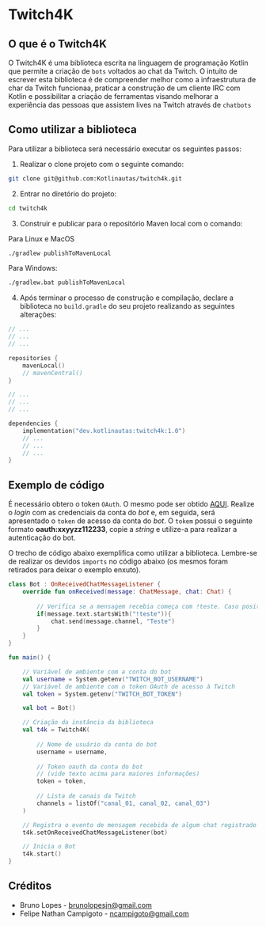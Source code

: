 # Twitch4K

## O que é o Twitch4K
O Twitch4K é uma biblioteca escrita na linguagem de programação Kotlin que permite a criação de `bots` voltados ao chat da Twitch. O intuito de escrever esta biblioteca é de compreender melhor como a infraestrutura de char da Twitch funcionaa, praticar a construção de um cliente IRC com Kotlin e possibilitar a criação de ferramentas visando melhorar a experiência das pessoas que assistem lives na Twitch através de `chatbots`

## Como utilizar a biblioteca
Para utilizar a biblioteca será necessário executar os seguintes passos:

1. Realizar o clone projeto com o seguinte comando:
```bash
git clone git@github.com:Kotlinautas/twitch4k.git
```
2. Entrar no diretório do projeto:
```bash
cd twitch4k
```
3. Construir e publicar para o repositório Maven local com o comando:

Para Linux e MacOS
```bash
./gradlew publishToMavenLocal
```

Para Windows:
```bash
./gradlew.bat publishToMavenLocal
```
4. Após terminar o processo de construção e compilação, declare a biblioteca no `build.gradle` do seu projeto realizando as seguintes alterações:
```kotlin
// ...
// ...
// ...

repositories {
    mavenLocal()
    // mavenCentral()
}

// ...
// ...
// ...

dependencies {
    implementation("dev.kotlinautas:twitch4k:1.0")
    // ...
    // ...
    // ...
}
```

## Exemplo de código

É necessário obtero o token `OAuth`. O mesmo pode ser obtido [AQUI](https://twitchapps.com/tmi/). Realize o _login_ com as credenciais da conta do _bot_ e, em seguida, será apresentado o `token` de acesso da conta do _bot_. O `tokem` possui o seguinte formato **oauth:xxyyzz112233**, copie a _string_ e utilize-a para realizar a autenticação do bot.

O trecho de código abaixo exemplifica como utilizar a biblioteca. Lembre-se de realizar os devidos `imports` no código abaixo (os mesmos foram retirados para deixar o exemplo enxuto).

```kotlin
class Bot : OnReceivedChatMessageListener {
    override fun onReceived(message: ChatMessage, chat: Chat) {
        
        // Verifica se a mensagem recebia começa com !teste. Caso positivo o bot irá responder com a mesnagem "Teste" no chat da Twitch
        if(message.text.startsWith("!teste")){
            chat.send(message.channel, "Teste")
        }
    }
}

fun main() {

    // Variável de ambiente com a conta do bot
    val username = System.getenv("TWITCH_BOT_USERNAME")
    // Variável de ambiente com o token OAuth de acesso à Twitch
    val token = System.getenv("TWITCH_BOT_TOKEN")

    val bot = Bot()

    // Criação da instância da biblioteca 
    val t4k = Twitch4K(
        
        // Nome de usuário da conta do bot
        username = username,
        
        // Token oauth da conta do bot
        // (vide texto acima para maiores informações)
        token = token,
        
        // Lista de canais da Twitch
        channels = listOf("canal_01, canal_02, canal_03")
    )

    // Registra o evento de mensagem recebida de algum chat registrado
    t4k.setOnReceivedChatMessageListener(bot)

    // Inicia o Bot
    t4k.start()
}
```

## Créditos
- Bruno Lopes - brunolopesjn@gmail.com
- Felipe Nathan Campigoto - ncampigoto@gmail.com